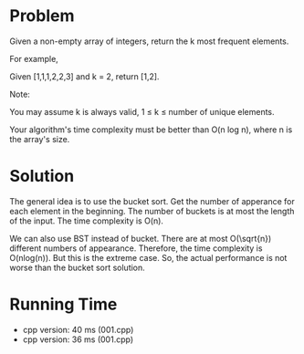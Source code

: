 # Problem

Given a non-empty array of integers, return the k most frequent elements.

For example,

Given [1,1,1,2,2,3] and k = 2, return [1,2].

Note: 

You may assume k is always valid, 1 ≤ k ≤ number of unique elements.

Your algorithm's time complexity must be better than O(n log n), where n is the array's size.

# Solution

The general idea is to use the bucket sort. Get the number of apperance for each element in the beginning. The number of buckets is at most the length of the input. The time complexity is O(n). 

We can also use BST instead of bucket. There are at most O(\sqrt{n}) different numbers of appearance. Therefore, the time complexity is O(nlog(n)). But this is the extreme case. So, the actual performance is not worse than the bucket sort solution.

# Running Time

- cpp version: 40 ms (001.cpp)
- cpp version: 36 ms (001.cpp)